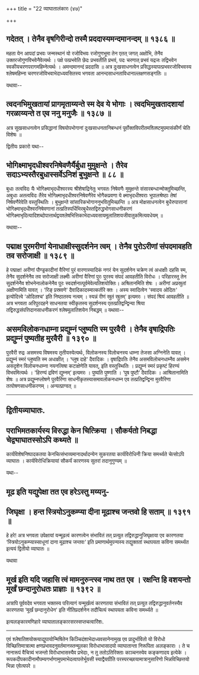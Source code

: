 +++
title = "22 व्याघातालंकारः (४७)"

+++


## गदेतत् । तेनैव वृषगिरीन्दो तस्मै प्रददास्यमन्दमानन्दम् ॥ १३८६ ॥

महता येन आपदां प्रभवः जन्मस्थानं यो रजोविभवः रजोगुणभूमा तेन एतत् जगत्
अक्षोभि, तेनैव उक्तरजोगुणविभवेनैवेत्यर्थः । पक्षे पत्प्रभवेति छेदः
प्रभवतीति प्रभवं, पदः चरणात् प्रभवं यद्रजः तद्विभवेन
स्वकीयचरणपरागमहिम्नेत्यर्थः । अमन्दमानन्दं प्रददासि ॥ अत्र दुःखसाधनत्वेन
प्रसिद्धस्यापत्प्रभवरजोविभवस्य श्लेषमहिम्ना चरणरजोविभवाभेदाध्यवसितस्य
भगवता आनन्दसाधनताविधानाल्लक्षणसङ्गतिः ॥

यथावा--



## त्वदनभिमुखतायां प्रागमृताय्यन्ते स्म देव ये भोगाः । त्वदभिमुखतादशायां गरळाय्यन्ते त एव ननु मनुजैः ॥ १३८७ ॥

अत्र सुखसाधनत्वेन प्रसिद्धानां विषयोपभोगानां दुःखसाधनतानिबन्धनं
पूर्वोक्तविपरीतमश्लिष्टमुपमासंकीर्णं चेति विशेषः ॥

द्वितीयः प्रकारो यथा--



## भोगिक्ष्माभृदधीश्वरनिषेवणैर्यैर्बुधा मुमुक्षन्ते । तैरेव सदाऽभ्यस्तैरबुधास्सर्वेऽनिशं बुभुक्षन्ते ॥ ८८ ॥

बुधाः तत्वविदः यैः भोगिक्ष्माभृदधीश्वरस्य श्रीशेषाद्रिनेतुः भगवतः
निषेवणैः मुमुक्षन्ते संसारबन्धान्मोक्तुमिच्छन्ति, अबुधाः अतत्वविदः तैरेव
भोगिक्ष्माभृदधीश्वरनिषेवणैरेव भोगैकप्रवणा ये क्ष्माभृदधीश्वराः
भूपालश्रेष्ठाः तेषां निषेवणैरेवेति वस्तुस्थितिः । बुभुक्षन्ते
सांसारिकभोगाननुभवितुमिच्छन्ति ॥ अत्र मोक्षसाधनत्वेन बुधैरुपात्तानां
भोगिक्ष्माभृदधीश्वरनिषेवणानां
तत्प्रतिस्पर्धिभिरबुधैस्तद्विरुद्धभोगसाधनीकरणं
भोगिक्ष्माभृदित्यादिशब्दोपात्तार्थद्वयश्लेषभित्तिकाभेदाध्यवसायमूलातिशयजीवातुकमित्यवधेयम्
॥

यथावा--



## पद्माक्ष पुरमरीणां येनाधाक्षीस्सुदर्शनेन त्वम् । तेनैव पुरोऽरीणां संपदमावहति तव सरोजाक्षी ॥ १३८९ ॥

हे पद्माक्ष! अरीणां पौण्ड्रकादीनां वैरिणां पुरं वारणास्यादिकं नगरं येन
सुदर्शनेन चक्रेण त्वं अधाक्षीः दहसि स्म, तेनैव सुदर्शनेनैव तव सरोजाक्षी
लक्ष्मीः अरीणां वैरिणां पुरः पुरस्य संपदं आवहतीति विरोधः । परिहारस्तु
तेन सुदर्शनेनैव शोभनेनालोकनेनैव पुरः स्वदर्शनात्पूर्वमेवेत्यतिशयोक्तिः।
अश्रितानमिति शेषः । अरीणां अप्रस्रुतां अक्षीणामिति यावत् । 'रिङ्
प्रस्रवणे' दैवादिकादस्मात्कर्तरि क्तः । अस्य स्वादित्वेन 'स्वादय ओदितः'
इत्योदित्त्वे ‘ओदितश्च' इति निष्ठातस्य नत्वम् । स्यन्नं रीणं स्रुतं
स्रुतम्' इत्यमरः । संपदं श्रियं आवहतीति ॥ अत्र भगवता अरिपुरदहने साधनतया
स्वीकृतस्य सुदर्शनस्य एतत्प्रतिद्वन्द्विन्या श्रिया
तद्विरुद्धसंपत्तिदानसाधनीकरणं श्लेषमूलातिशयेन निबद्धम् ॥ यथावा--



## असमविलोकनधाम्ना प्रद्युम्नं प्लुष्यति स्म पुरवैरी । तेनैव वृषाद्रिपतिः प्रद्युम्नं पुष्यतीह मुरवैरी ॥ १३९० ॥

पुरवैरी रुद्रः असमस्य विषमस्य तृतीयस्येत्यर्थः, विलोकनस्य विलोचनस्य
धाम्ना तेजसा अग्निनेति यावत् । प्रद्युम्नं स्मरं प्लुष्यति स्म अधाक्षीत्
। ‘प्लुष दाहे' दैवादिकः । वृषाद्रिपतिः तेनैव असमविलोचनधाम्नैव असमेन
असदृशेन विलोचनधाम्ना नयनत्विषा कटाक्षेणेति यावत्, इति वस्तुस्थितिः ।
प्रद्युम्नं स्मरं प्रकृष्टं हिरण्यं विभवमित्यर्थः । 'हिरण्यं द्रविणं
द्युम्नम्’ इत्यमरः । पुष्यति पुष्णाति । ‘पुष पुष्टौ’ दैवादिकः ।
आश्रितानामिति शेषः ॥ अत्र प्रद्युम्नप्लोषणे पुरवैरिणा
साधनीकृतस्यासमावलोकनधाम्न एव तत्प्रतिद्वन्द्विना मुरवैरिणा
तत्पोषणसाधनीकरणम् । अन्यत्प्राग्वत् ॥

------------------------------------------------------------------------

## द्वितीयव्याघातः.





## पराभिमतकार्यस्य विरुद्धा केन चित्क्रिया । सौकर्यतो निबद्धा चेद्व्याघातस्सोऽपि कथ्यते ॥

कार्यविशेषनिष्पादकतया केनचित्संभाव्यमानादर्थादन्येन सुकरतया
कार्यविरोधिनी क्रिया समर्थ्यते चेत्सोऽपि व्याघातः । कार्यविरोधिक्रियायां
सौकर्यं कारणस्य सुतरां तदानुगुण्यम् ॥

यथा--



## मूढ इति यद्युपेक्षा तत एव हरेऽस्तु मय्यनु-

## जिघृक्षा । हन्त स्त्रियोऽनुकम्प्या दीना मूढाश्च जन्तवो हि सताम् ॥ १३९१ ॥

हे हरे! अत्र भगवता उपेक्षायां यन्मूढत्वं कारणत्वेन संभावितं तत्
प्रत्युत तद्विरुद्धानुजिघृक्षाया एव कारणतया ‘स्त्रियोऽनुकम्प्यास्साधूनां
दाना मूढाश्च जन्तवः’ इति प्रमाणार्थमुपन्यस्य तद्युक्ततां स्थापयता कविना
समर्थ्यत इत्ययं द्वितीयो व्याघातः ॥

यथावा



## मूर्ख इति यदि जहासि त्वं मामनुरुन्त्स्व नाथ तत एव । रक्षन्ति हि वशयन्तो मूर्खं छन्दानुरोधतः प्राज्ञाः ॥ १३९२ ॥

अत्रापि पूर्ववदेव भगवता भक्तस्य परित्यागं यन्मूर्खत्वं कारणतया संभावितं
तत् प्रत्युत तद्विरुद्धानुवर्तनस्यैव कारणतया ‘मूर्खं छन्दानुरोधेन' इति
नीतिप्रदर्शनेन तदौचित्यं स्थापयता कविना समर्थ्यते ॥

इत्यलङ्कारमणिहारे व्याघातालङ्कारसरस्सप्तचत्वारिंशः.

------------------------------------------------------------------------

एवं श्लेषातिशयोक्त्याद्युपायोन्मिषितेन किञ्चिदंशाभेदाध्यवसानेनामुख एव
प्रादुर्भावितो यो विरोधो विच्छित्तिमात्रात्मा
क्षणप्रभावदनुवर्तमानस्तन्मूलका विरोधाभासादयो व्याघातान्ता निरूपिता
अलङ्काराः । ते च नानारूपं वैचित्र्यं भजन्तो विरोधाभासस्यैव प्रभेदाः, न
तु ततोऽतिरिक्ताः काञ्चनस्येव कङ्कणादय इत्येके ।
रूपकदीपकादीनामौपम्यगर्भाणामुपमाभेदत्वापत्तेर्भूयसी स्याद्वैयग्रीति
परस्परच्छायामात्रानुसारिणो भिन्नविच्छित्तयो भिन्ना एवेत्यपरे ॥

